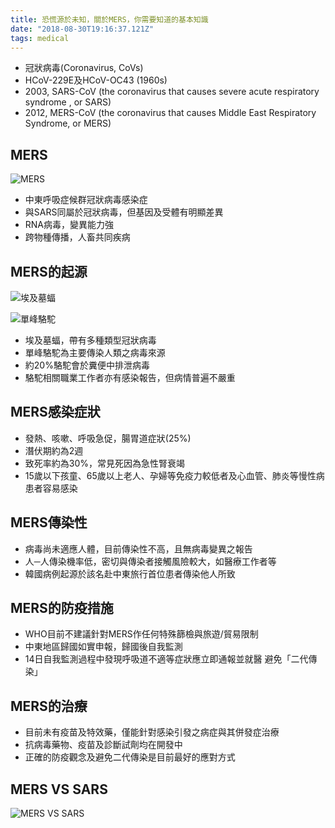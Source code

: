 ```yaml
---
title: 恐慌源於未知，關於MERS，你需要知道的基本知識
date: "2018-08-30T19:16:37.121Z"
tags: medical
---
```


- 冠狀病毒(Coronavirus, CoVs)
- HCoV-229E及HCoV-OC43 (1960s)
- 2003, SARS-CoV (the coronavirus that causes  severe acute respiratory syndrome , or SARS)
- 2012, MERS-CoV (the coronavirus that causes Middle East Respiratory Syndrome, or MERS)

## MERS

![MERS](https://i.imgur.com/Fe4p9cX.png)

- 中東呼吸症候群冠狀病毒感染症
- 與SARS同屬於冠狀病毒，但基因及受體有明顯差異
- RNA病毒，變異能力強
- 跨物種傳播，人畜共同疾病

## MERS的起源

![埃及墓蝠](https://i.imgur.com/fadUdNe.png)

![單峰駱駝](https://i.imgur.com/6AO8Q3l.png)

- 埃及墓蝠，帶有多種類型冠狀病毒
- 單峰駱駝為主要傳染人類之病毒來源
- 約20%駱駝會於糞便中排泄病毒
- 駱駝相關職業工作者亦有感染報告，但病情普遍不嚴重

## MERS感染症狀

- 發熱、咳嗽、呼吸急促，腸胃道症狀(25%)
- 潛伏期約為2週
- 致死率約為30%，常見死因為急性腎衰竭
- 15歲以下孩童、65歲以上老人、孕婦等免疫力較低者及心血管、肺炎等慢性病患者容易感染

## MERS傳染性

- 病毒尚未適應人體，目前傳染性不高，且無病毒變異之報告
- 人─人傳染機率低，密切與傳染者接觸風險較大，如醫療工作者等
- 韓國病例起源於該名赴中東旅行首位患者傳染他人所致

## MERS的防疫措施

- WHO目前不建議針對MERS作任何特殊篩檢與旅遊/貿易限制
- 中東地區歸國如實申報，歸國後自我監測
- 14日自我監測過程中發現呼吸道不適等症狀應立即通報並就醫
避免「二代傳染」

## MERS的治療

- 目前未有疫苗及特效藥，僅能針對感染引發之病症與其併發症治療
- 抗病毒藥物、疫苗及診斷試劑均在開發中
- 正確的防疫觀念及避免二代傳染是目前最好的應對方式

## MERS VS SARS

![MERS VS SARS](https://i.imgur.com/La8zuuD.png)
